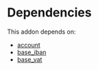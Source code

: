 # Dependencies

This addon depends on:

- [account](../../../../../oca-ocb-accounting/odoo-bringout-oca-ocb-account)
- [base_iban](../../../../../oca-ocb-core/odoo-bringout-oca-ocb-base_iban)
- [base_vat](../../../../../oca-ocb-core/odoo-bringout-oca-ocb-base_vat)
